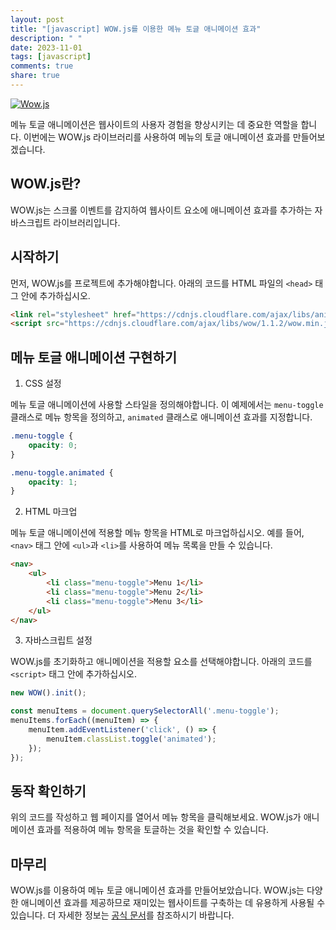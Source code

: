 ```yaml
---
layout: post
title: "[javascript] WOW.js를 이용한 메뉴 토글 애니메이션 효과"
description: " "
date: 2023-11-01
tags: [javascript]
comments: true
share: true
---
```


[![Wow.js](https://wowjs.uk/img/WOW_Logo_Black.svg)](https://wowjs.uk/)

메뉴 토글 애니메이션은 웹사이트의 사용자 경험을 향상시키는 데 중요한 역할을 합니다. 이번에는 WOW.js 라이브러리를 사용하여 메뉴의 토글 애니메이션 효과를 만들어보겠습니다.

## WOW.js란?

WOW.js는 스크롤 이벤트를 감지하여 웹사이트 요소에 애니메이션 효과를 추가하는 자바스크립트 라이브러리입니다. 

## 시작하기

먼저, WOW.js를 프로젝트에 추가해야합니다. 아래의 코드를 HTML 파일의 `<head>` 태그 안에 추가하십시오.

```html
<link rel="stylesheet" href="https://cdnjs.cloudflare.com/ajax/libs/animate.css/4.1.1/animate.min.css">
<script src="https://cdnjs.cloudflare.com/ajax/libs/wow/1.1.2/wow.min.js"></script>
```

## 메뉴 토글 애니메이션 구현하기

1. CSS 설정

메뉴 토글 애니메이션에 사용할 스타일을 정의해야합니다. 이 예제에서는 `menu-toggle` 클래스로 메뉴 항목을 정의하고, `animated` 클래스로 애니메이션 효과를 지정합니다.

```css
.menu-toggle {
    opacity: 0;
}

.menu-toggle.animated {
    opacity: 1;
}
```

2. HTML 마크업

메뉴 토글 애니메이션에 적용할 메뉴 항목을 HTML로 마크업하십시오. 예를 들어, `<nav>` 태그 안에 `<ul>`과 `<li>`를 사용하여 메뉴 목록을 만들 수 있습니다.

```html
<nav>
    <ul>
        <li class="menu-toggle">Menu 1</li>
        <li class="menu-toggle">Menu 2</li>
        <li class="menu-toggle">Menu 3</li>
    </ul>
</nav>
```

3. 자바스크립트 설정

WOW.js를 초기화하고 애니메이션을 적용할 요소를 선택해야합니다. 아래의 코드를 `<script>` 태그 안에 추가하십시오.

```javascript
new WOW().init();

const menuItems = document.querySelectorAll('.menu-toggle');
menuItems.forEach((menuItem) => {
    menuItem.addEventListener('click', () => {
        menuItem.classList.toggle('animated');
    });
});
```

## 동작 확인하기

위의 코드를 작성하고 웹 페이지를 열어서 메뉴 항목을 클릭해보세요. WOW.js가 애니메이션 효과를 적용하여 메뉴 항목을 토글하는 것을 확인할 수 있습니다.

## 마무리

WOW.js를 이용하여 메뉴 토글 애니메이션 효과를 만들어보았습니다. WOW.js는 다양한 애니메이션 효과를 제공하므로 재미있는 웹사이트를 구축하는 데 유용하게 사용될 수 있습니다. 더 자세한 정보는 [공식 문서](https://wowjs.uk/)를 참조하시기 바랍니다.